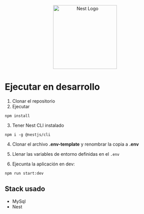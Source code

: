 <p align="center">
  <a href="http://nestjs.com/" target="blank"><img src="https://nestjs.com/img/logo-small.svg" width="200" alt="Nest Logo" /></a>
</p>

# Ejecutar en desarrollo

1. Clonar el repositorio
2. Ejecutar

```
npm install
```

3. Tener Nest CLI instalado

```
npm i -g @nestjs/cli
```

4. Clonar el archivo **.env-template** y renombrar la copia a **.env**

5. Llenar las variables de entorno definidas en el `.env`

6. Ejecunta la aplicación en dev:

```
npm run start:dev
```

## Stack usado

- MySql
- Nest
